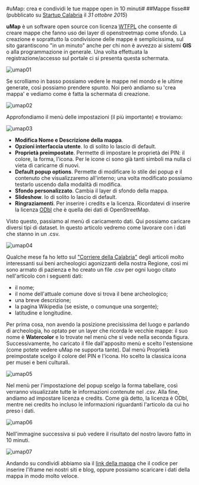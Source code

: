 #uMap: crea e condividi le tue mappe open in 10 minuti#
##Mappe fisse##
(pubblicato su [Startup Calabria](http://www.startupcalabria.com) il *31 ottobre 2015*)

**uMap** è un software open source con licenza [WTFPL](https://it.wikipedia.org/wiki/WTFPL) che consente di creare mappe che fanno uso dei layer di openstreetmap come sfondo.
La creazione e soprattutto la condivisione delle mappe è semplicissima, sul sito garantiscono "in un minuto" anche per chi non è avvezzo ai sistemi **GIS** o alla programmazione in generale.
Una volta effettuata la registrazione/accesso sul portale ci si presenta questa schermata.

![umap01](https://github.com/nickprock/dataculture_osm/blob/master/img/uMap01.png)

Se scrolliamo in basso possiamo vedere le mappe nel mondo e le ultime generate, così possiamo prendere spunto. Noi però andiamo su 'crea mappa' e vediamo come è fatta la schermata di creazione.

![umap02](https://github.com/nickprock/dataculture_osm/blob/master/img/uMap02.png)

Approfondiamo il menù delle impostazioni (il più importante) e troviamo:

![umap03](https://github.com/nickprock/dataculture_osm/blob/master/img/uMap03.png)

  - **Modifica Nome e Descrizione della mappa**.
  - **Opzioni interfaccia utente**. Io di solito lo lascio di default.
  - **Proprietà preimpostate**. Permette di impostare le proprietà dei PIN: il colore, la forma, l'icona. Per le icone ci sono già tanti simboli ma nulla ci vieta di caricarne di nuovi.
  - **Default popup options**. Permette di modificare lo stile dei popup e il contenuto che visualizzaremo all'interno; una volta modificato possiamo testarlo uscendo dalla modalità di modifica.
  - **Sfondo personalizzato**. Cambia il layer di sfondo della mappa.
  - **Slideshow**. Io di solito lo lascio di default.
  - **Ringraziamenti**. Per inserire i credits e la licenza. Ricordatevi di inserire la licenza [ODbl](https://it.wikipedia.org/wiki/Open_Database_License) che è quella dei dati di OpenStreetMap.

Visto questo, passiamo al menù di caricamento dati. Qui possiamo caricare diversi tipi di dataset. In questo articolo vedremo come lavorare con i dati che stanno in un .csv.

![umap04](https://github.com/nickprock/dataculture_osm/blob/master/img/uMap04.png)

Qualche mese fa ho letto sul ["Corriere della Calabria"](http://www.corrieredellacalabria.it/) degli articoli molto interessanti sui beni archeologici agonizzanti della nostra Regione, così mi sono armato di pazienza e ho creato un file .csv per ogni luogo citato nell'articolo con i seguenti dati:

  - il nome;
  - il nome dell'attuale comune dove si trova il bene archeologico;
  - una breve descrizione;
  - la pagina Wikipedia (se esiste, o comunque una sorgente);
  - latitudine e longitudine.

Per prima cosa, non avendo la posizione precisissima del luogo e parlando di archeologia, ho optato per un layer che ricorda le vecchie mappe: il suo nome è **Watercolor** e lo trovate nel menù che si vede nella seconda figura.
Successivamente, ho caricato il file dall'apposito menù e scelto l'estensione (come potete vedere uMap ne supporta tante).
Dal menù Proprietà preimpostate scelgo il colore del PIN e l'icona. Ho scelto la classica icona per musei e beni culturali.

![umap05](https://github.com/nickprock/dataculture_osm/blob/master/img/uMap05.png)

Nel menù per l'impostazione del popup scelgo la forma tabellare, così verranno visualizzate tutte le informazioni contenute nel .csv.
Alla fine, andiamo ad impostare licenza e credits. Come già detto, la licenza è ODbl, mentre nei credits ho incluso le informazioni riguardanti l'articolo da cui ho preso i dati.

![umap06](https://github.com/nickprock/dataculture_osm/blob/master/img/uMap06.png)

Nell'immagine successiva si può vedere il risultato del nostro lavoro fatto in 10 minuti.

![umap07](https://github.com/nickprock/dataculture_osm/blob/master/img/uMap07.png)

Andando su condividi abbiamo sia il [link della mappa](http://umap.openstreetmap.fr/en/map/beni-archeologici-agonizzanti_27736#9/38.8900/16.4053) che il codice per inserire l'iframe nei nostri siti e blog, oppure possiamo scaricare i dati della mappa in modo molto veloce.
